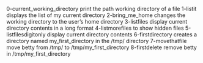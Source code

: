 0-current_working_directory print the path working directory of a file
1-listit displays the list of my current directory
2-bring_me_home changes the working directory to the user’s home directory
3-listfiles display current directory contents in a long format
4-listmorefiles to show hidden files
5-listfilesdigitonly display current directory contents
6-firstdirectory creates a directory named my_first_directory in the /tmp/ directory
7-movethatfile move betty from /tmp/ to /tmp/my_first_directory
8-firstdelete remove betty in /tmp/my_first_directory
